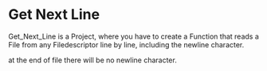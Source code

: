 # Get Next Line
Get_Next_Line is a Project, where you have to create a Function that reads a File from any Filedescriptor line by line, including the newline character.

at the end of file there will be no newline character.

